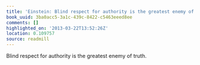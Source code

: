 ```yaml
---
title: 'Einstein: Blind respect for authority is the greatest enemy of truth.'
book_uuid: 3ba0acc5-3a1c-439c-8422-c5463eeed8ee
comments: []
highlighted_on: '2013-03-22T13:52:26Z'
location: 0.109757
source: readmill
---
```


Blind respect for authority is the greatest enemy of truth.